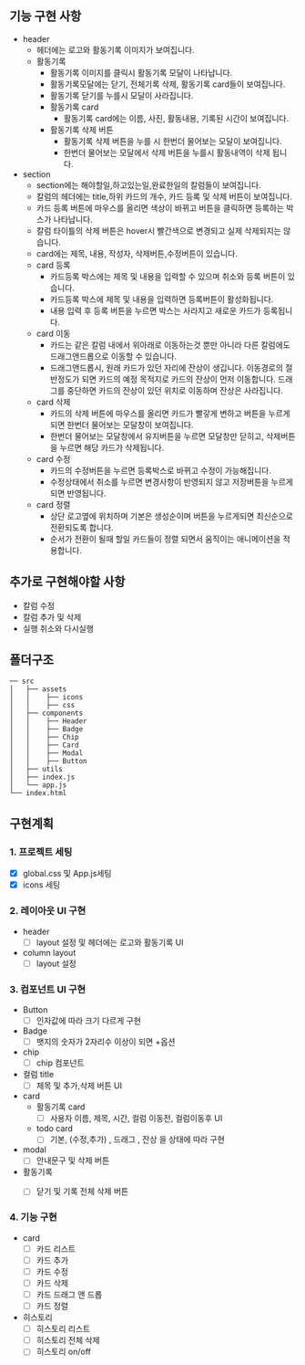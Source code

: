 ## 기능 구현 사항

- header
    - 헤더에는 로고와 활동기록 이미지가 보여집니다.
    - 활동기록
        - 활동기록 이미지를 클릭시 활동기록 모달이 나타납니다.
        - 활동기록모달에는 닫기, 전체기록 삭제, 활동기록 card들이 보여집니다.
        - 활동기록 닫기를 누를시 모달이 사라집니다.
        - 활동기록 card
            - 활동기록 card에는 이름, 사진, 활동내용, 기록된 시간이 보여집니다.
        - 활동기록 삭제 버튼
            - 활동기록 삭제 버튼을 누를 시 한번더 물어보는 모달이 보여집니다.
            - 한번더 물어보는 모달에서 삭제 버튼을 누를시 활동내역이 삭제 됩니다.
- section
    - section에는 해야할일,하고있는일,완료한일의 칼럼들이 보여집니다.
    - 칼럼의 헤더에는 title,하위 카드의 개수, 카드 등록 및 삭제 버튼이 보여집니다.
    - 카드 등록 버튼에 마우스를 올리면 색상이 바뀌고 버튼을 클릭하면 등록하는 박스가 나타납니다.
    - 칼럼 타이틀의 삭제 버튼은 hover시 빨간색으로 변경되고 실제 삭제되지는 않습니다.
    - card에는 제목, 내용, 작성자, 삭제버튼,수정버튼이 있습니다.
    - card 등록
        - 카드등록 박스에는 제목 및 내용을 입력할 수 있으며 취소와 등록 버튼이 있습니다.
        - 카드등록 박스에 제목 및 내용을 입력하면 등록버튼이 활성화됩니다.
        - 내용 입력 후 등록 버튼을 누르면 박스는 사라지고 새로운 카드가 등록됩니다.
    - card 이동
        - 카드는 같은 칼럼 내에서 위아래로 이동하는것 뿐만 아니라 다른 칼럼에도 드래그앤드롭으로 이동할 수 있습니다.
        - 드래그앤드롭시, 원래 카드가 있던 자리에 잔상이 생깁니다. 
        이동경로의 절반정도가 되면 카드의 예정 목적지로 카드의 잔상이 먼저 이동합니다.
        드래그를 중단하면 카드의 잔상이 있던 위치로 이동하며 잔상은 사라집니다.
    - card 삭제
        - 카드의 삭제 버튼에 마우스를 올리면 카드가 빨갛게 변하고 버튼을 누르게 되면 한번더 물어보는 모달창이 보여집니다.
        - 한번더 물어보는 모달창에서 유지버튼을 누르면 모달창만 닫히고, 삭제버튼을 누르면 해당 카드가 삭제됩니다.
    - card 수정
        - 카드의 수정버튼을 누르면 등록박스로 바뀌고 수정이 가능해집니다.
        - 수정상태에서 취소를 누르면 변경사항이 반영되지 않고 저장버튼을 누르게되면 반영됩니다.
    - card 정렬
        - 상단 로고옆에 위치하며 기본은 생성순이며 버튼을 누르게되면 최신순으로 전환되도록 합니다.
        - 순서가 전환이 될때 할일 카드들이 정렬 되면서 움직이는 애니메이션을 적용합니다.
        

## 추가로 구현해야할 사항

- 칼럼 수정
- 칼럼 추가 및 삭제
- 실행 취소와 다시실행

## 폴더구조

```
── src
│   ├── assets
│   │    ├── icons
│   │    ├── css
│   ├── components
│   │    ├── Header
│   │    ├── Badge
│   │    ├── Chip
│   │    ├── Card
│   │    ├── Modal
│   │    ├── Button
│   ├── utils
│   ├── index.js
│   └── app.js
└── index.html
```


## 구현계획

### 1. 프로젝트 세팅

- [x] global.css 및 App.js세팅
- [x] icons 세팅

### 2. 레이아웃 UI 구현

- header
    - [ ] layout 설정 및 헤더에는 로고와 활동기록 UI
- column layout
    - [ ] layout 설정 

### 3. 컴포넌트 UI 구현

- Button
    - [ ] 인자값에 따라 크기 다르게 구현
- Badge
    - [ ] 뱃지의 숫자가 2자리수 이상이 되면 +옵션
- chip
    - [ ] chip 컴포넌트 
- 컬럼 title
    - [ ] 제목 및 추가,삭제 버튼  UI
- card
    - 활동기록 card
        - [ ] 사용자 이름, 제목, 시간, 컬럼 이동전, 컬럼이동후  UI
    - todo card
        - [ ] 기본, (수정,추가) , 드래그 , 잔상 을 상태에 따라 구현
- modal
    - [ ] 안내문구 및 삭제 버튼
- 활동기록
    - [ ] 닫기 및 기록 전체 삭제 버튼


### 4. 기능 구현

- card
    - [ ] 카드 리스트
    - [ ] 카드 추가
    - [ ] 카드 수정
    - [ ] 카드 삭제
    - [ ] 카드 드래그 앤 드롭
    - [ ] 카드 정렬
- 히스토리
    - [ ] 히스토리 리스트
    - [ ] 히스토리 전체 삭제
    - [ ] 히스토리 on/off